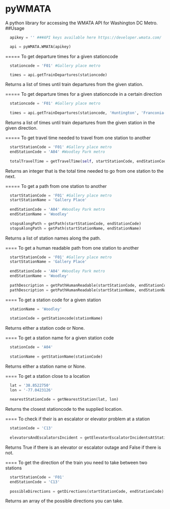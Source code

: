 # pyWMATA
A python library for accessing the WMATA API for Washington DC Metro. 
##Usage
```python
  apikey = '' ###API keys available here https://developer.wmata.com/

  api = pyWMATA.WMATA(apikey)
```

=====
To get departure times for a given stationcode
```python
  stationcode = 'F01' #Gallery place metro

  times = api.getTrainDepartures(stationcode)
```
Returns a list of times until train departures from the given station.

=====
To get departure times for a given stationcode in a certain direction
```python
  stationcode = 'F01' #Gallery place metro
  
  times = api.getTrainDepartures(stationcode, 'Huntington', 'Franconia-Springfield')
  ```
Returns a list of times until train departures from the given station in the given direction.

=====
To get travel time needed to travel from one station to another
```python
  startStationCode = 'F01' #Gallery place metro
  endStationCode = 'A04' #Woodley Park metro
  
  totalTravelTime = getTravelTime(self, startStationCode, endStationCode)
```
Returns an integer that is the total time needed to go from one station to the next.

=====
To get a path from one station to another 
```python
  startStationCode = 'F01' #Gallery place metro
  startStationName = 'Gallery Place'
  
  endStationCode = 'A04' #Woodley Park metro
  endStationName = 'Woodley'
  
  stopsAlongPath = getPath(startStationCode, endStationCode)
  stopsAlongPath = getPath(startStationName, endStationName)
````
Returns a list of station names along the path.

====
To get a human readable  path from one station to another
```python
  startStationCode = 'F01' #Gallery place metro
  startStationName = 'Gallery Place'
  
  endStationCode = 'A04' #Woodley Park metro
  endStationName = 'Woodley'
  
  pathDescription = getPathHumanReadable(startStationCode, endStationCode)
  pathDescription = getPathHumanReadable(startStationName, endStationName)
```

====
To get a station code for a given station
```python
  stationName = 'Woodley'
  
  stationCode = getStationcode(stationName)
````
Returns either a station code or None.

====
To get a station name for a given station code
```python
  stationCode = 'A04'
  
  stationName = getStationName(stationCode)
```
Returns either a station name or None. 

====
To get a station close to a location
```python
  lat = '38.8522750'
  lon = '-77.0423126'
  
  nearestStationCode = getNearestStation(lat, lon)
```
Returns the closest stationcode to the supplied location.

====
To check if their is an escalator or elevator problem at a station
```python
  stationCode = 'C13'
  
  elevatorsAndEscalatorsIncident = getElevatorEscalatorIncidentsAtStation(stationCode)
```
Returns True if there is an elevator or escalator outage and False if there is not.

====
To get the direction of the train you need to take between two stations
```python
  startStationCode = 'F01'
  endStationCode = 'C13'
  
  possibleDirections = getDirections(startStationCode, endStationCode)
```
Returns an array of the possible directions you can take.
